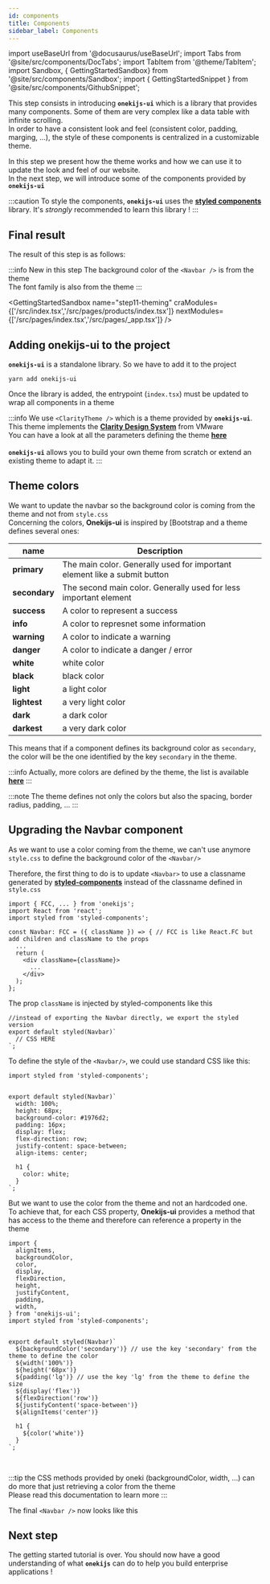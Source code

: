 ```yaml
---
id: components
title: Components
sidebar_label: Components
---
```


import useBaseUrl from '@docusaurus/useBaseUrl';
import Tabs from '@site/src/components/DocTabs';
import TabItem from '@theme/TabItem';
import Sandbox, { GettingStartedSandbox} from '@site/src/components/Sandbox';
import { GettingStartedSnippet } from '@site/src/components/GithubSnippet';

This step consists in introducing **`onekijs-ui`** which is a library that provides many components. Some of them are very complex like a data table with infinite scrolling.<br/>
In order to have a consistent look and feel (consistent color, padding, marging, ...), the style of these components is centralized in a customizable theme.

In this step we present how the theme works and how we can use it to update the look and feel of our website.<br/>
In the next step, we will introduce some of the components provided by  **`onekijs-ui`**

:::caution
To style the components, **`onekijs-ui`** uses the **[styled components](https://styled-components.com/)** library. It's *strongly* recommended to learn this library !
:::


## Final result

The result of this step is as follows:

:::info New in this step
The background color of the `<Navbar />` is from the theme<br/>
The font family is also from the theme
:::

<GettingStartedSandbox 
  name="step11-theming"
  craModules={['/src/index.tsx','/src/pages/products/index.tsx']} 
  nextModules={['/src/pages/index.tsx','/src/pages/_app.tsx']} 
/>

## Adding onekijs-ui to the project
**`onekijs-ui`** is a standalone library. So we have to add it to the project

```
yarn add onekijs-ui
```
Once the library is added, the entrypoint (`index.tsx`) must be updated to wrap all components in a theme

:::info
We use `<ClarityTheme />` which is a theme provided by **`onekijs-ui`**. This theme implements the **[Clarity Design System](https://clarity.design)** from VMware<br/>
You can have a look at all the parameters defining the theme **[here](https://github.com/oneki/onekijs/blob/master/packages/onekijs-ui/src/theme/clarity.tsx)**<br/><br/>
**`onekijs-ui`** allows you to build your own theme from scratch or extend an existing theme to adapt it.
:::

<GettingStartedSnippet craPath="/step11-theming/src/index.tsx" nextPath="/step11-theming/src/pages/_app.tsx" />



## Theme colors
We want to update the navbar so the background color is coming from the theme and not from `style.css`<br/>
Concerning the colors, **Onekijs-ui** is inspired by [Bootstrap[](https://www.w3schools.com/bootstrap5/bootstrap_colors.php) and a theme defines several ones:

| name | Description
| ---- | -----------
| **primary** | The main color. Generally used for important element like a submit button
| **secondary** | The second main color. Generally used for less important element
| **success** | A color to represent a success
| **info** | A color to represnet some information
| **warning** | A color to indicate a warning
| **danger** | A color to indicate a danger / error
| **white** | white color
| **black** | black color
| **light** | a light color
| **lightest** | a very light color
| **dark** | a dark color
| **darkest** | a very dark color

This means that if a component defines its background color as `secondary`, the color will be the one identified by the key `secondary` in the theme.

:::info
Actually, more colors are defined by the theme, the list is available **[here](https://github.com/oneki/onekijs/blob/master/packages/onekijs-ui/src/theme/base.tsx)**
:::

:::note
The theme defines not only the colors but also the spacing, border radius, padding, ...
:::


## Upgrading the Navbar component
As we want to use a color coming from the theme, we can't use anymore `style.css` to define the background color of the `<Navbar/>`

Therefore, the first thing to do is to update `<Navbar>` to use a classname generated by **[styled-components](https://styled-components.com/)** instead of the classname defined in `style.css`

```tsx
import { FCC, ... } from 'onekijs';
import React from 'react';
import styled from 'styled-components';

const Navbar: FCC = ({ className }) => { // FCC is like React.FC but add children and className to the props
  ...
  return (
    <div className={className}>
      ...
    </div>
  );
};
```

The prop `className` is injected by styled-components like this

```tsx
//instead of exporting the Navbar directly, we export the styled version
export default styled(Navbar)`
  // CSS HERE
`;
```

To define the style of the `<Navbar/>`, we could use standard CSS like this:

```tsx
import styled from 'styled-components';


export default styled(Navbar)`
  width: 100%;
  height: 68px;
  background-color: #1976d2;
  padding: 16px;
  display: flex;
  flex-direction: row;
  justify-content: space-between;
  align-items: center;

  h1 {
    color: white;
  }
`;
```

But we want to use the color from the theme and not an hardcoded one. <br/>
To achieve that, for each CSS property, **Onekijs-ui** provides a method that has access to the theme and therefore can reference a property in the theme

```tsx
import {
  alignItems,
  backgroundColor,
  color,
  display,
  flexDirection,
  height,
  justifyContent,
  padding,
  width,
} from 'onekijs-ui';
import styled from 'styled-components';


export default styled(Navbar)`
  ${backgroundColor('secondary')} // use the key 'secondary' from the theme to define the color
  ${width('100%')}
  ${height('68px')}
  ${padding('lg')} // use the key 'lg' from the theme to define the size
  ${display('flex')}
  ${flexDirection('row')}
  ${justifyContent('space-between')}
  ${alignItems('center')}

  h1 {
    ${color('white')}
  }
`;
```

<br/>

:::tip
the CSS methods provided by oneki (backgroundColor, width, ...) can do more that just retrieving a color from the theme<br/>
Please read this documentation to learn more
:::

The final `<Navbar />` now looks like this

<GettingStartedSnippet path="/step11-theming/src/modules/core/components/Navbar.tsx" />

## Next step
The getting started tutorial is over. You should now have a good understanding of what **`onekijs`** can do to help you build enterprise applications !
